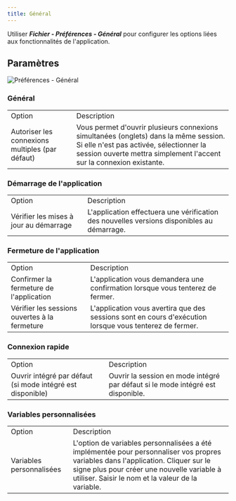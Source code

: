 ```yaml
---
title: Général
---
```

Utiliser ***Fichier - Préférences - Général*** pour configurer les options liées aux fonctionnalités de l&apos;application. 

## Paramètres 

![Préférences - Général](/img/fr/rdm/mac/RdmMac4007.png) 

### Général 
<table>
	<tr>
		<td>
Option 
		</td>
		<td>
Description 
		</td>
	</tr>
	<tr>
		<td>
Autoriser les connexions multiples (par défaut) 
		</td>
		<td>
Vous permet d&apos;ouvrir plusieurs connexions simultanées (onglets) dans la même session. Si elle n&apos;est pas activée, sélectionner la session ouverte mettra simplement l&apos;accent sur la connexion existante. 
		</td>
	</tr>
</table>

### Démarrage de l&apos;application 

<table>
	<tr>
		<td>
Option 
		</td>
		<td>
Description 
		</td>
	</tr>
	<tr>
		<td>
Vérifier les mises à jour au démarrage 
		</td>
		<td>
L&apos;application effectuera une vérification des nouvelles versions disponibles au démarrage. 
		</td>
	</tr>
</table>

### Fermeture de l&apos;application 

<table>
	<tr>
		<td>
Option 
		</td>
		<td>
Description 
		</td>
	</tr>
	<tr>
		<td>
Confirmer la fermeture de l&apos;application 
		</td>
		<td>
L&apos;application vous demandera une confirmation lorsque vous tenterez de fermer. 
		</td>
	</tr>
	<tr>
		<td>
Vérifier les sessions ouvertes à la fermeture 
		</td>
		<td>
L&apos;application vous avertira que des sessions sont en cours d&apos;exécution lorsque vous tenterez de fermer. 
		</td>
	</tr>
</table>

### Connexion rapide 

<table>
	<tr>
		<td>
Option 
		</td>
		<td>
Description 
		</td>
	</tr>
	<tr>
		<td>
Ouvrir intégré par défaut (si mode intégré est disponible) 
		</td>
		<td>
Ouvrir la session en mode intégré par défaut si le mode intégré est disponible. 
		</td>
	</tr>
</table>

### Variables personnalisées 

<table>
	<tr>
		<td>
Option 
		</td>
		<td>
Description 
		</td>
	</tr>
	<tr>
		<td>
Variables personnalisées 
		</td>
		<td>
L&apos;option de variables personnalisées a été implémentée pour personnaliser vos propres variables dans l&apos;application. Cliquer sur le signe plus pour créer une nouvelle variable à utiliser. Saisir le nom et la valeur de la variable. 
		</td>
	</tr>
</table>


